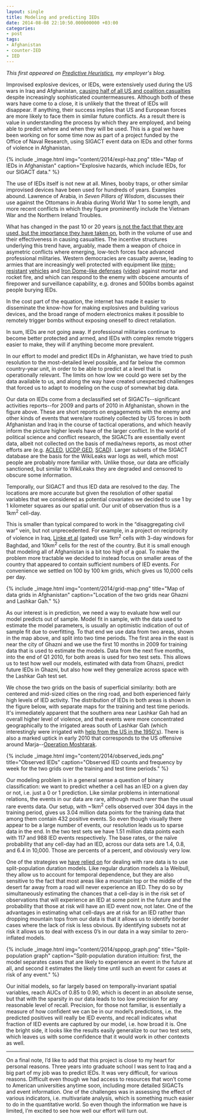 ```yaml
---
layout: single
title: Modeling and predicting IEDs
date: 2014-08-08 22:10:50.000000000 +03:00
categories:
- post
tags:
- Afghanistan
- counter-IED
- IED
---
```


_This first appeared on [Predictive Heuristics](http://predictiveheuristics.com/), my employer's blog._

Improvised explosive devices, or IEDs, were extensively used during the US wars in Iraq and Afghanistan, [causing half of all US and coalition casualties](http://www.history.navy.mil/library/online/ied.htm) despite increasingly sophisticated countermeasures. Although both of these wars have come to a close, it is unlikely that the threat of IEDs will disappear. If anything, their success implies that US and European forces are more likely to face them in similar future conflicts. As a result there is value in understanding the process by which they are employed, and being able to predict where and when they will be used. This is a goal we have been working on for some time now as part of a project funded by the Office of Naval Research, using SIGACT event data on IEDs and other forms of violence in Afghanistan.

{% include _image.html img="content/2014/expl-haz.png" title="Map of IEDs in Afghanistan" caption="Explosive hazards, which include IEDs, for our SIGACT data." %}

The use of IEDs itself is not new at all. Mines, booby traps, or other similar improvised devices have been used for hundreds of years. Examples abound. Lawrence of Arabia, in _Seven Pillars of Wisdom_, discusses their use against the Ottomans in Arabia during World War 1 to some length, and more recent conflicts in which they figure prominently include the Vietnam War and the Northern Ireland Troubles.

What has changed in the past 10 or 20 years [is not the fact that they are used, but the importance they have taken on](http://www.brookings.edu/research/articles/2012/02/improvised-explosive-devices-singer), both in the volume of use and their effectiveness in causing casualties. The incentive structures underlying this trend have, arguably, made them a weapon of choice in asymetric conflicts where emerging, low-tech forces face advanced professional militaries. Western democracies are casualty averse, leading to armies that are increasingly well protected with equipment like [mine-resistant](http://en.wikipedia.org/wiki/V-hull) [vehicles](http://en.wikipedia.org/wiki/MRAP) and [Iron Dome-like defenses](http://en.wikipedia.org/wiki/Counter_Rocket,_Artillery,_and_Mortar) ([video](https://www.youtube.com/watch?v=ILcVt9p7cug)) against mortar and rocket fire, and which can respond to the enemy with obscene amounts of firepower and surveillance capability, e.g. drones and 500lbs bombs against people burying IEDs.

In the cost part of the equation, the internet has made it easier to disseminate the know-how for making explosives and building various devices, and the broad range of modern electronics makes it possible to remotely trigger bombs without exposing oneself to direct retaliation.

In sum, IEDs are not going away. If professional militaries continue to become better protected and armed, and IEDs with complex remote triggers easier to make, they will if anything become more prevalent.

In our effort to model and predict IEDs in Afghanistan, we have tried to push resolution to the most-detailed level possible, and far below the common country-year unit, in order to be able to predict at a level that is operationally relevant. The limits on how low we could go were set by the data available to us, and along the way have created unexpected challenges that forced us to adapt to modeling on the cusp of somewhat big data.

Our data on IEDs come from a declassified set of SIGACTs--significant activities reports--for 2009 and parts of 2010 in Afghanistan, shown in the figure above. These are short reports on engagements with the enemy and other kinds of events that were/are routinely collected by US forces in both Afghanistan and Iraq in the course of tactical operations, and which heavily inform the picture higher levels have of the larger conflict. In the world of political science and conflict research, the SIGACTs are essentially event data, albeit not collected on the basis of media/news reports, as most other efforts are (e.g. [ACLED](http://www.acleddata.com/), [UCDP GED](http://www.pcr.uu.se/research/ucdp/datasets/ucdp_ged/), [SCAD](https://www.strausscenter.org/scad.html)). Larger subsets of the SIGACT database are the basis for the WikiLeaks war logs as well, which most people are probably more familiar with. Unlike those, our data are officially sanctioned, but similar to WikiLeaks they are degraded and censored to obscure some information.

Temporally, our SIGACT and thus IED data are resolved to the day. The locations are more accurate but given the resolution of other spatial variables that we considered as potential covariates we decided to use 1 by 1 kilometer squares as our spatial unit. Our unit of observation thus is a 1km<sup>2</sup> cell-day.

This is smaller than typical compared to work in the “disaggregating civil war” vein, but not unprecedented. For example, in a project on reciprocity of violence in Iraq, [Linke et al](http://www.tandfonline.com/doi/abs/10.1080/03050629.2012.696996#.U-SQboCSz_8) (gated) use 1km<sup>2</sup> cells with 3-day windows for Baghdad, and 10km<sup>2</sup> cells for the rest of the country. But it is small enough that modeling all of Afghanistan is a bit too high of a goal. To make the problem more tractable we decided to instead focus on smaller areas of the country that appeared to contain sufficient numbers of IED events. For convenience we settled on 100 by 100 km grids, which gives us 10,000 cells per day.

{% include _image.html img="content/2014/grid-map.png" title="Map of data grids in Afghanistan" caption="Location of the two grids near Ghazni and Lashkar Gah." %}

As our interest is in prediction, we need a way to evaluate how well our model predicts out of sample. Model fit in sample, with the data used to estimate the model parameters, is usually an optimistic indication of out of sample fit due to overfitting. To that end we use data from two areas, shown in the map above, and split into two time periods. The first area in the east is near the city of Ghazni and we use the first 10 months in 2009 for training data that is used to estimate the models. Data from the next five months, into the end of Q1 2010, for both areas is used for two test sets. This allows us to test how well our models, estimated with data from Ghazni, predict future IEDs in Ghazni, but also how well they generalize across space with the Lashkar Gah test set.

We chose the two grids on the basis of superficial similarity: both are centered and mid-sized cities on the ring road, and both experienced fairly high levels of IED activity. The distribution of IEDs in both areas is shown in the figure below, with separate maps for the training and test time periods. It's immediately apparent that the southern area near Lashkar Gah had an overall higher level of violence, and that events were more concentrated geographically to the irrigated areas south of Lashkar Gah (which interestingly were irrigated with [help from the US in the 1950's](http://en.wikipedia.org/wiki/Helmand_and_Arghandab_Valley_Authority)). There is also a marked uptick in early 2010 that corresponds to the US offensive around Marja--[Operation Moshtarak](http://en.wikipedia.org/wiki/Operation_Moshtarak).

{% include _image.html img="content/2014/observed_ieds.png" title="Observed IEDs" caption="Observed IED counts and frequency by week for the two grids over the training and test time periods." %}

Our modeling problem is in a general sense a question of binary classification: we want to predict whether a cell has an IED on a given day or not, i.e. just a 0 or 1 prediction. Like similar problems in international relations, the events in our data are rare, although much rarer than the usual rare events data. Our setup, with ~1km<sup>2</sup> cells observed over 304 days in the training period, gives us 3.04 million data points for the training data that among them contain 432 positive events. So even though visually there appear to be a large number of events, our resolution leads us to sparse data in the end. In the two test sets we have 1.51 million data points each with 117 and 988 IED events respectively. The base rates, or the naïve probability that any cell-day had an IED, across our data sets are 1.4, 0.8, and 6.4 in 10,000\. Those are percents of a percent, and obviously very low.

One of the strategies we [have relied on](http://predictiveheuristics.com/2014/05/22/the-coup-in-thailand-and-progress-in-forecasting/) for dealing with rare data is to use split-population duration models. Like regular duration models a la Weibull, they allow us to account for temporal dependence, but they are also sensitive to the fact that most areas like a mountain top or the middle of the desert far away from a road will never experience an IED. They do so by simultaneously estimating the chances that a cell-day is in the risk set of observations that will experience an IED at some point in the future and the probability that those at risk will have an IED event now, not later. One of the advantages in estimating what cell-days are at risk for an IED rather than dropping mountain tops from our data is that it allows us to identify border cases where the lack of risk is less obvious. By identifying subsets not at risk it allows us to deal with excess 0’s in our data in a way similar to zero-inflated models.

{% include _image.html img="content/2014/sppop_graph.png" title="Split-population graph" caption="Split-population duration intuition: first, the model separates cases that are likely to experience an event in the future at all, and second it estimates the likely time until such an event for cases at risk of any event." %}

Our initial models, so far largely based on temporally-invariant spatial variables, reach AUCs of 0.85 to 0.90, which is decent in an absolute sense, but that with the sparsity in our data leads to too low precision for any reasonable level of recall. Precision, for those not familiar, is essentially a measure of how confident we can be in our model’s predictions, i.e. the predicted positives will really be IED events, and recall indicates what fraction of IED events are captured by our model, i.e. how broad it is. One the bright side, it looks like the results easily generalize to our two test sets, which leaves us with some confidence that it would work in other contexts as well.

***

On a final note, I’d like to add that this project is close to my heart for personal reasons. Three years into graduate school I was sent to Iraq and a big part of my job was to predict IEDs. It was very difficult, for various reasons. Difficult even though we had access to resources that won’t come to American universities anytime soon, including more detailed SIGACTs and event information. One of the challenges was in assessing the effect of various indicators, i.e. multivariate analysis, which is something much easier to do in the quantitative world. So even though the information we have is limited, I’m excited to see how well our effort will turn out.